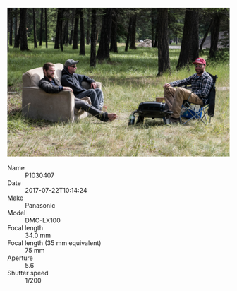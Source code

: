 [![P1030407](/photos/hd/P1030407.jpg)](/photos/full/P1030407.jpg?raw=true)

<dl>
  <dt>Name</dt>
  <dd>P1030407</dd>
  <dt>Date</dt>
  <dd>2017-07-22T10:14:24</dd>
  <dt>Make</dt>
  <dd>Panasonic</dd>
  <dt>Model</dt>
  <dd>DMC-LX100</dd>
  <dt>Focal length</dt>
  <dd>34.0 mm</dd>
  <dt>Focal length (35 mm equivalent)</dt>
  <dd>75 mm</dd>
  <dt>Aperture</dt>
  <dd>5.6</dd>
  <dt>Shutter speed</dt>
  <dd>1/200</dd>
</dl>
